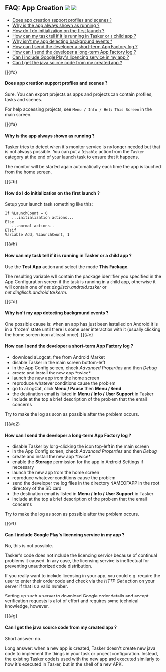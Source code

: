 FAQ: App Creation ![](androidlogo.png) ![](icon_tasker.png)
-----------------------------------------------------------

-   [Does app creation support profiles and scenes ?](#c)
-   [Why is the app always shown as running ?](#a)
-   [How do I do initialization on the first launch ?](#b)
-   [How can my task tell if it is running in Tasker or a child app
    ?](#h)
-   [Why isn\'t my app detecting background events ?](#d)
-   [How can I send the developer a short-term App Factory log ?](#e)
-   [How can I send the developer a long-term App Factory log ?](#e2)
-   [Can I include Google Play\'s licencing service in my app ?](#f)
-   [Can I get the java source code from my created app ?](#g)

[]{#c}

#### Does app creation support profiles and scenes ?

Sure. You can export projects as apps and projects can contain profiles,
tasks and scenes.

For help accessing projects, see `Menu / Info / Help This Screen` in the
main screen.

[]{#a}

#### Why is the app always shown as running ?

Tasker tries to detect when it\'s monitor service is no longer needed
but that is not always possible. You can put a `Disable` action from the
`Tasker` category at the end of your launch task to ensure that it
happens.

The monitor will be started again automatically each time the app is
lauched from the home screen.

[]{#b}

#### How do I do initialization on the first launch ?

Setup your launch task something like this:

    If %LaunchCount = 0
       ...initialization actions...
    Else
       ...normal actions...
    Elsif
    Variable Add, %LaunchCount, 1

[]{#h}

#### How can my task tell if it is running in Tasker or a child app ?

Use the **Test App** action and select the mode **This Package**.

The resulting variable will contain the package identifier you specified
in the App Configuration screen if the task is running in a child app,
otherwise it will contain one of *net.dinglisch.android.tasker* or
*net.dinglisch.android.taskerm*.

[]{#d}

#### Why isn\'t my app detecting background events ?

One possible cause is: when an app has just been installed on Android it
is in a \'frozen\' state until there is some user interaction with it
(usually clicking the home screen icon at least once). []{#e}

#### How can I send the developer a short-term App Factory log ?

-   download aLogcat, free from Android Market
-   disable Tasker in the main screen bottom-left
-   in the App Config screen, check *Advanced Properties* and then
    *Debug*
-   create and install the new app \*twice\*
-   launch the new app from the home screen
-   reproduce whatever conditions cause the problem
-   go to aLogCat, click **Menu / Pause** then **Menu / Send**
-   the destination email is listed in **Menu / Info / User Support** in
    Tasker
-   include at the top a brief description of the problem that the email
    concerns

Try to make the log as soon as possible after the problem occurs.

[]{#e2}

#### How can I send the developer a long-term App Factory log ?

-   disable Tasker by long-clicking the icon top-left in the main screen
-   in the App Config screen, check *Advanced Properties* and then
    *Debug*
-   create and install the new app \*twice\*
-   enable the **Storage** permission for the app in Android Settings if
    necessary
-   launch the new app from the home screen
-   reproduce whatever conditions cause the problem
-   send the developer the log files in the directory NAMEOFAPP in the
    root directory of the SD card
-   the destination email is listed in **Menu / Info / User Support** in
    Tasker
-   include at the top a brief description of the problem that the email
    concerns

Try to make the log as soon as possible after the problem occurs.

[]{#f}

#### Can I include Google Play\'s licencing service in my app ?

No, this is not possible.

Tasker\'s code does not include the licencing service because of
continual problems it caused. In any case, the licensing service is
ineffectual for preventing unauthorized code distribution.

If you really want to include licensing in your app, you could e.g.
require the user to enter their order code and check via the *HTTP Get*
action on your server if that is a valid number.

Setting up such a server to download Google order details and accept
verification requests is a lot of effort and requires some technical
knowledge, however.

[]{#g}

#### Can I get the java source code from my created app ?

Short answer: no.

Long answer: when a new app is created, Tasker doesn\'t create new java
code to implement the things in your task or project configuration.
Instead, the existing Tasker code is used with the new app and executed
similarly to how it\'s executed in Tasker, but in the shell of a new
APK.
